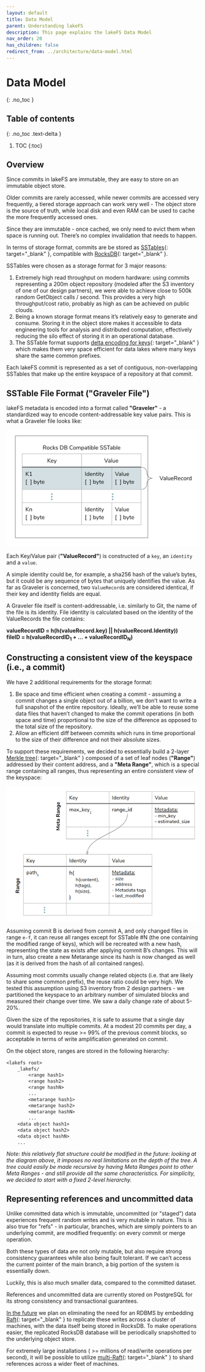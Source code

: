 ```yaml
---
layout: default
title: Data Model
parent: Understanding lakeFS
description: This page explains the lakeFS Data Model
nav_order: 20
has_children: false
redirect_from: ../architecture/data-model.html
---
```

# Data Model
{: .no_toc }


## Table of contents
{: .no_toc .text-delta }

1. TOC
{:toc}

## Overview

Since commits in lakeFS are immutable, they are easy to store on an immutable object store.

Older commits are rarely accessed, while newer commits are accessed very frequently, a tiered storage approach can work very well - The object store is the source of truth, while local disk and even RAM can be used to cache the more frequently accessed ones.

Since they are immutable - once cached, we only need to evict them when space is running out. There’s no complex invalidation that needs to happen.

In terms of storage format, commits are be stored as [SSTables](https://en.wikipedia.org/wiki/Log-structured_merge-tree){: target="_blank" }, compatible with [RocksDB](https://rocksdb.org/){: target="_blank" }.

SSTables were chosen as a storage format for 3 major reasons:

1. Extremely high read throughput on modern hardware: using commits representing a 200m object repository (modeled after the S3 inventory of one of our design partners), we were able to achieve close to 500k random GetObject calls / second. This provides a very high throughput/cost ratio, probably as high as can be achieved on public clouds.
1. Being a known storage format means it’s relatively easy to generate and consume. Storing it in the object store makes it accessible to data engineering tools for analysis and distributed computation, effectively reducing the silo effect of storing it in an operational database.
1. The SSTable format supports [delta encoding for keys](https://github.com/facebook/rocksdb/wiki/PlainTable-Format#prefix-encoding){: target="_blank" } which makes them very space efficient for data lakes where many keys share the same common prefixes.

Each lakeFS commit is represented as a set of contiguous, non-overlapping SSTables that make up the entire keyspace of a repository at that commit.

## SSTable File Format ("Graveler File")

lakeFS metadata is encoded into a format called **"Graveler"** - a standardized way to encode content-addressable key value pairs. This is what a Graveler file looks like:

![Graveler File](../assets/img/graveler1.png)

Each Key/Value pair (**"ValueRecord"**) is constructed of a `key`, an `identity` and a `value`.

A simple identity could be, for example, a sha256 hash of the value’s bytes, but it could be any sequence of bytes that uniquely identifies the value. As far as Graveler is concerned, two `ValueRecord`s are considered identical, if their key and identity fields are equal.

A Graveler file itself is content-addressable, i.e. similarly to Git, the name of the file is its identity.
File identity is calculated based on the identity of the ValueRecords the file contains:


<b>valueRecordID = h(h(valueRecord.key) || h(valueRecord.Identity))</b><br/>
<b>fileID = h(valueRecordID<sub>1</sub> + … + valueRecordID<sub>N</sub>)</b>

## Constructing a consistent view of the keyspace (i.e., a commit)

We have 2 additional requirements for the storage format:

1. Be space and time efficient when creating a commit - assuming a commit changes a single object out of a billion, we don’t want to write a full snapshot of the entire repository. Ideally, we’ll be able to reuse some data files that haven’t changed to make the commit operations (in both space and time) proportional to the size of the difference as opposed to the total size of the repository.
1. Allow an efficient diff between commits which runs in time proportional to the size of their difference and not their absolute sizes.

To support these requirements, we decided to essentially build a 2-layer [Merkle tree](https://en.wikipedia.org/wiki/Merkle_tree){: target="_blank" } composed of a set of leaf nodes (**"Range"**) addressed by their content address, and a **"Meta Range"**, which is a special range containing all ranges, thus representing an entire consistent view of the keyspace:

![Metarange to ranges relationship](../assets/img/graveler2.png)

Assuming commit B is derived from commit A, and only changed files in range `e-f`, it can reuse all ranges except for SSTable #N (the one containing the modified range of keys), which will be recreated with a new hash, representing the state as exists after applying commit B’s changes. This will in turn, also create a new Metarange since its hash is now changed as well (as it is derived from the hash of all contained ranges).

Assuming most commits usually change related objects (i.e. that are likely to share some common prefix), the reuse ratio could be very high. We tested this assumption using S3 inventory from 2 design partners - we partitioned the keyspace to an arbitrary number of simulated blocks and measured their change over time. We saw a daily change rate of about 5-20%.

Given the size of the repositories, it is safe to assume that a single day would translate into multiple commits. At a modest 20 commits per day, a commit is expected to reuse >= 99% of the previous commit blocks, so acceptable in terms of write amplification generated on commit.

On the object store, ranges are stored in the following hierarchy:

```
<lakefs root>
    _lakefs/
        <range hash1>
        <range hash2>
        <range hashN>
        ...
        <metarange hash1>
        <metarange hash2>
        <metarange hashN>
        ...
    <data object hash1>
    <data object hash2>
    <data object hashN>
    ...
```

*Note: this relatively flat structure could be modified in the future: looking at the diagram above, it imposes no real limitations on the depth of the tree. A tree could easily be made recursive by having Meta Ranges point to other Meta Ranges - and still provide all the same characteristics. For simplicity, we decided to start with a fixed 2-level hierarchy.*

## Representing references and uncommitted data

Unlike committed data which is immutable, uncommitted (or "staged") data experiences frequent random writes and is very mutable in nature. This is also true for "refs" - in particular, branches, which are simply pointers to an underlying commit, are modified frequently: on every commit or merge operation.

Both these types of data are not only mutable, but also require strong consistency guarantees while also being fault tolerant. If we can’t access the current pointer of the main branch, a big portion of the system is essentially down. 

Luckily, this is also much smaller data, compared to the committed dataset.

References and uncommitted data are currently stored on PostgreSQL for its strong consistency and transactional guarantees.

[In the future](roadmap.md#lakefs-on-the-rocks-milestone-3---remove-postgresql) we plan on eliminating the need for an RDBMS by embedding [Raft](https://raft.github.io/){: target="_blank" } to replicate these writes across a cluster of machines, with the data itself being stored in RocksDB. To make operations easier, the replicated RocksDB database will be periodically snapshotted to the underlying object store.

For extremely large installations ( >= millions of read/write operations per second), it will be possible to utilize [multi-Raft](https://pingcap.com/blog/2017-08-15-multi-raft/){: target="_blank" } to shard references across a wider fleet of machines.

